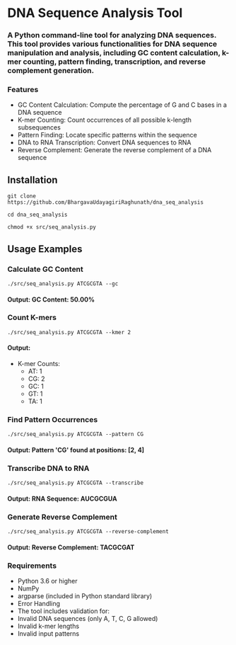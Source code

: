# **DNA Sequence Analysis Tool**
### A Python command-line tool for analyzing DNA sequences. This tool provides various functionalities for DNA sequence manipulation and analysis, including GC content calculation, k-mer counting, pattern finding, transcription, and reverse complement generation.

### Features
- GC Content Calculation: Compute the percentage of G and C bases in a DNA sequence
- K-mer Counting: Count occurrences of all possible k-length subsequences
- Pattern Finding: Locate specific patterns within the sequence
- DNA to RNA Transcription: Convert DNA sequences to RNA
- Reverse Complement: Generate the reverse complement of a DNA sequence

## Installation

`git clone https://github.com/BhargavaUdayagiriRaghunath/dna_seq_analysis`

`cd dna_seq_analysis`

`chmod +x src/seq_analysis.py`

## Usage Examples
### Calculate GC Content

`./src/seq_analysis.py ATCGCGTA --gc`
#### Output: GC Content: 50.00%

### Count K-mers

`./src/seq_analysis.py ATCGCGTA --kmer 2`
#### Output:
 - K-mer Counts:
    - AT: 1
    - CG: 2  
    - GC: 1
    - GT: 1
    - TA: 1

### Find Pattern Occurrences

`./src/seq_analysis.py ATCGCGTA --pattern CG`
#### Output: Pattern 'CG' found at positions: [2, 4]

### Transcribe DNA to RNA

`./src/seq_analysis.py ATCGCGTA --transcribe`
#### Output: RNA Sequence: AUCGCGUA

### Generate Reverse Complement

`./src/seq_analysis.py ATCGCGTA --reverse-complement`
#### Output: Reverse Complement: TACGCGAT

### Requirements
- Python 3.6 or higher
- NumPy
- argparse (included in Python standard library)
- Error Handling
- The tool includes validation for:
- Invalid DNA sequences (only A, T, C, G allowed)
- Invalid k-mer lengths
- Invalid input patterns